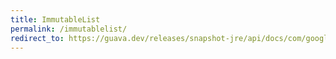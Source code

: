 ```yaml
---
title: ImmutableList
permalink: /immutablelist/
redirect_to: https://guava.dev/releases/snapshot-jre/api/docs/com/google/common/collect/ImmutableList.html
---
```

